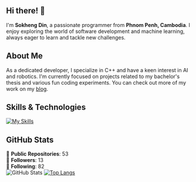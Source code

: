 ## Hi there! 👋

I'm **Sokheng Din**, a passionate programmer from **Phnom Penh, Cambodia**. I enjoy exploring the world of software development and machine learning, always eager to learn and tackle new challenges.

## About Me

As a dedicated developer, I specialize in C++ and have a keen interest in AI and robotics. I'm currently focused on projects related to my bachelor's thesis and various fun coding experiments. You can check out more of my work on my [blog](https://sokhengdin.github.io).

## Skills & Technologies

[![My Skills](https://skillicons.dev/icons?i=pytorch,linux,ros,tensorflow,c,cpp,rust,fastapi,js,py,opencv,postgres,vim,neovim,docker,anaconda,bash&perline=8)](https://skillicons.dev)


## GitHub Stats
🌟 **Public Repositories**: 53  
👥 **Followers**: 13  
👤 **Following**: 82  
![GitHub Stats](https://github-readme-stats.vercel.app/api?username=SokhengDin&show_icons=true&hide_title=true&count_private=true&theme=radical)
[![Top Langs](https://github-readme-stats.vercel.app/api/top-langs/?username=SokhengDin&layout=compact&theme=dark)](https://github.com/anuraghazra/github-readme-stats)

